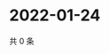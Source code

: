 # 2022-01-24

共 0 条

<!-- BEGIN WEIBO -->
<!-- 最后更新时间 Mon Jan 24 2022 11:16:43 GMT+0800 (China Standard Time) -->

<!-- END WEIBO -->
